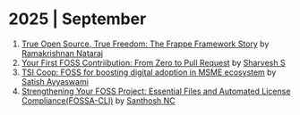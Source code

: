 # 2025 | September

1. [True Open Source, True Freedom: The Frappe Framework Story](./true-open-source-true-freedom-the-frappe-framework-story.pdf) by [Ramakrishnan Nataraj](https://www.linkedin.com/in/ramakrishnannataraj)
2. [Your First FOSS Contriibution: From Zero to Pull Request](./your_first_foss_contribution-from_zero_to_pull_request.pdf) by [Sharvesh S](https://linkedin.com/in/sharvesh-s-)
3. [TSI Coop: FOSS for boosting digital adoption in MSME ecosystem](./tsi-coop:-foss-for-boosting-digital-adoption-in-msme-ecosystem.pdf) by [Satish Ayyaswami](https://in.linkedin.com/in/satishayyaswami)
4. [Strengthening Your FOSS Project: Essential Files and Automated License Compliance(FOSSA-CLI)](./README.md) by [Santhosh NC](https://www.linkedin.com/in/santhoshnc)
